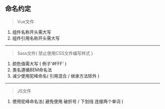 ## 命名约定
> Vue文件

1. 组件名称开头需大写
2. 组件引用名称开头需大写

***

> Sass文件( 禁止使用CSS文件编写样式 )

1. 颜色值需大写 ( 例子'#FFF' )
2. 类名遵循BEM命名法
3. 减少使用驼峰命名( 引用混合 / 继承方法除外 )

***

> JS文件

1. 使用驼峰命名法( 避免使用 破折号 / 下划线 连接两个单词 )